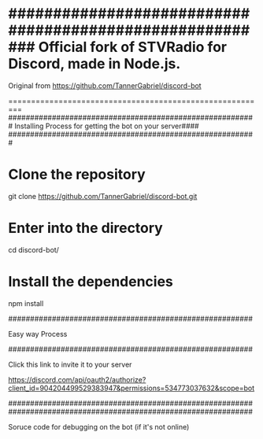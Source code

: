 #########################################################
Official fork of STVRadio for Discord, made in Node.js.
========================================================

Original from https://github.com/TannerGabriel/discord-bot

=========================================================
#########################################################
Installing Process for getting the bot on your server####
#########################################################

# Clone the repository
git clone https://github.com/TannerGabriel/discord-bot.git

# Enter into the directory
cd discord-bot/

# Install the dependencies
npm install

########################################################

Easy way Process

########################################################

Click this link to invite it to your server

https://discord.com/api/oauth2/authorize?client_id=904204499529383947&permissions=534773037632&scope=bot

########################################################
########################################################

Soruce code for debugging on the bot (if it's not online)


